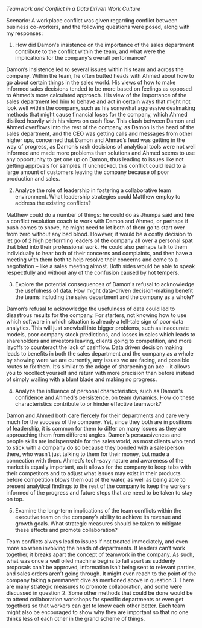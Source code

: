 *Teamwork and Conflict in a Data Driven Work Culture*

Scenario: A workplace conflict was given regarding conflict between business co-workers, and the following questions were posed, along with my responses:

1. How did Damon's insistence on the importance of the sales department contribute to the conflict within the team, and what were the implications for the company's overall performance?

Damon’s insistence led to several issues within his team and across the company. Within the team, he often butted heads with Ahmed about how to go about certain things in the sales world. His views of how to make informed sales decisions tended to be more based on feelings as opposed to Ahmed’s more calculated approach. His view of the importance of the sales department led him to behave and act in certain ways that might not look well within the company, such as his somewhat aggressive dealmaking methods that might cause financial loses for the company, which Ahmed disliked heavily with his views on cash flow. This clash between Damon and Ahmed overflows into the rest of the company, as Damon is the head of the sales department, and the CEO was getting calls and messages from other higher ups, concerned that Damon and Ahmad’s feud was getting in the way of progress, as Damon’s rash decisions of analytical tools were not well informed and made more problems than solutions and Ahmed seems to use any opportunity to get one up on Damon, thus leading to issues like not getting approvals for samples. If unchecked, this conflict could lead to a large amount of customers leaving the company because of poor production and sales.

2. Analyze the role of leadership in fostering a collaborative team environment. What leadership strategies could Matthew employ to address the existing conflicts?

Matthew could do a number of things: he could do as Jhumpa said and hire a conflict resolution coach to work with Damon and Ahmed, or perhaps if push comes to shove, he might need to let both of them go to start over from zero without any bad blood. However, it would be a costly decision to let go of 2 high performing leaders of the company all over a personal spat that bled into their professional work. He could also perhaps talk to them individually to hear both of their concerns and complaints, and then have a meeting with them both to help resolve their concerns and come to a negotiation – like a sales meeting almost. Both sides would be able to speak respectfully and without any of the confusion caused by hot tempers.

3. Explore the potential consequences of Damon's refusal to acknowledge the usefulness of data. How might data-driven decision-making benefit the teams including the sales department and the company as a whole?

Damon’s refusal to acknowledge the usefulness of data could led to disastrous results for the company. For starters, not knowing how to use which software in which situation is already a tell-tale sign of poor data analytics. This will just snowball into bigger problems, such as inaccurate models, poor company stock predictions, and losses in sales which leads to shareholders and investors leaving, clients going to competition, and more layoffs to counteract the lack of cashflow. Data driven decision making leads to benefits in both the sales department and the company as a whole by showing were we are currently, any issues we are facing, and possible routes to fix them. It’s similar to the adage of sharpening an axe – it allows you to recollect yourself and return with more precision than before instead of simply wailing with a blunt blade and making no progress.

4. Analyze the influence of personal characteristics, such as Damon's confidence and Ahmed's persistence, on team dynamics. How do these characteristics contribute to or hinder effective teamwork?

Damon and Ahmed both care fiercely for their departments and care very much for the success of the company. Yet, since they both are in positions of leadership, it is common for them to differ on many issues as they are approaching them from different angles. Damon’s persuasiveness and people skills are indispensable for the sales world, as most clients who tend to stick with a company do so because they bonded with a salesperson there, who wasn’t just talking to them for their money, but made a connection with them. Ahmed’s tech-savy nature and awareness of the market is equally important, as it allows for the company to keep tabs with their competitors and to adjust what issues may exist in their products before competition blows them out of the water, as well as being able to present analytical findings to the rest of the company to keep the workers informed of the progress and future steps that are need to be taken to stay on top.

5. Examine the long-term implications of the team conflicts within the executive team on the company’s ability to achieve its revenue and growth goals. What strategic measures should be taken to mitigate these effects and promote collaboration?

Team conflicts always lead to issues if not treated immediately, and even more so when involving the heads of departments. If leaders can’t work together, it breaks apart the concept of teamwork in the company. As such, what was once a well oiled machine begins to fall apart as suddenly proposals can’t be approved, information isn’t being sent to relevant parties, and sales orders aren’t going through. It might even reach to the point of the company taking a permanent dive as mentioned above in question 3. There are many strategic measures to promote collaboration, and some were discussed in question 2. Some other methods that could be done would be to attend collaboration workshops for specific departments or even get togethers so that workers can get to know each other better. Each team might also be encouraged to show why they are important so that no one thinks less of each other in the grand scheme of things. 
